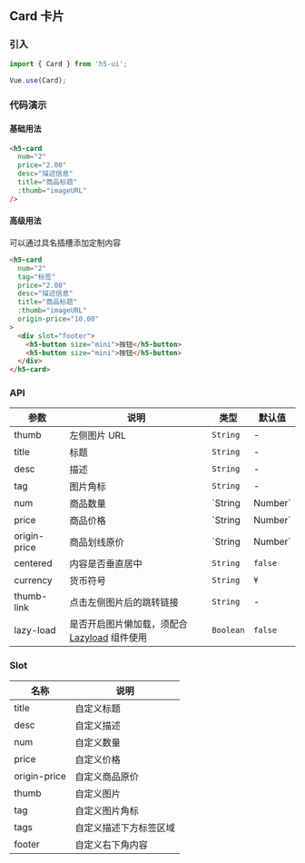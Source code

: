## Card 卡片

### 引入
``` javascript
import { Card } from 'h5-ui';

Vue.use(Card);
```

### 代码演示

#### 基础用法

```html
<h5-card
  num="2"
  price="2.00"
  desc="描述信息"  
  title="商品标题"
  :thumb="imageURL"
/>
```

#### 高级用法

可以通过具名插槽添加定制内容

```html
<h5-card
  num="2"
  tag="标签"
  price="2.00"
  desc="描述信息"  
  title="商品标题"
  :thumb="imageURL"
  origin-price="10.00"
>
  <div slot="footer">
    <h5-button size="mini">按钮</h5-button>
    <h5-button size="mini">按钮</h5-button>
  </div>
</h5-card>
```

### API

| 参数 | 说明 | 类型 | 默认值 |
|------|------|------|------|
| thumb | 左侧图片 URL | `String` | - |
| title | 标题 | `String` | - |
| desc | 描述 | `String` | - |
| tag | 图片角标 | `String` | - |
| num | 商品数量 | `String | Number` | - |
| price | 商品价格 | `String | Number` | - |
| origin-price | 商品划线原价 | `String | Number` | - |
| centered | 内容是否垂直居中 | `String` | `false` |
| currency | 货币符号 |  `String` | `¥` |
| thumb-link | 点击左侧图片后的跳转链接 | `String` | - |
| lazy-load | 是否开启图片懒加载，须配合 [Lazyload](#/zh-CN/lazyload) 组件使用 | `Boolean` | `false` |

### Slot

| 名称 | 说明 |
|------|------|
| title | 自定义标题 |
| desc | 自定义描述 |
| num | 自定义数量 |
| price | 自定义价格 |
| origin-price | 自定义商品原价 |
| thumb | 自定义图片 |
| tag | 自定义图片角标 |
| tags | 自定义描述下方标签区域 |
| footer | 自定义右下角内容 |
